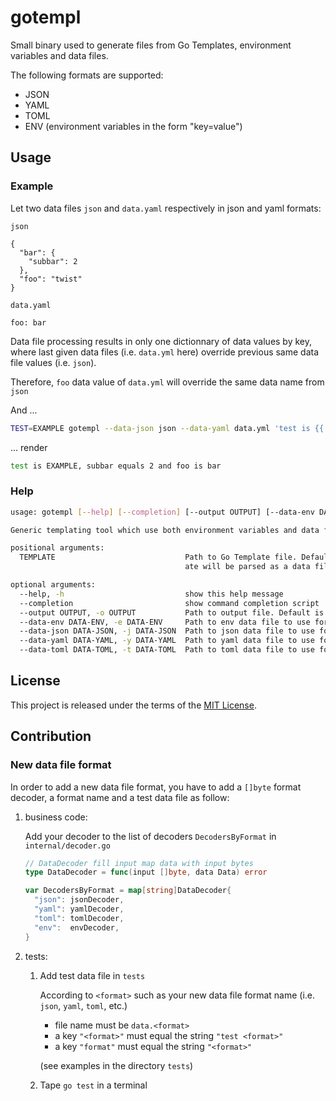 # gotempl

Small binary used to generate files from Go Templates, environment variables and data files.

The following formats are supported:

- JSON
- YAML
- TOML
- ENV (environment variables in the form "key=value")

## Usage

### Example

Let two data files `json` and `data.yaml` respectively in json and yaml formats:

`json`

```json: json
{
  "bar": {
    "subbar": 2
  },
  "foo": "twist"
}
```

`data.yaml`

```yaml: data.yml
foo: bar
```

Data file processing results in only one dictionnary of data values by key, where last given data files (i.e. `data.yml` here) override previous same data file values (i.e. `json`).

Therefore, `foo` data value of `data.yml` will override the same data name from `json`

And ...

```bash
TEST=EXAMPLE gotempl --data-json json --data-yaml data.yml 'test is {{ .Env.TEST }}, subbar equals {{ .Data.bar.subbar }} and foo is {{ .Data.foo }}'
```

... render

```bash
test is EXAMPLE, subbar equals 2 and foo is bar
```

### Help


```bash
usage: gotempl [--help] [--completion] [--output OUTPUT] [--data-env DATA-ENV [DATA-ENV ...]] [--data-json DATA-JSON [DATA-JSON ...]] [--data-yaml DATA-YAML [DATA-YAML ...]] [--data-toml DATA-TOML [DATA-TOML ...]] [TEMPLATE]

Generic templating tool which use both environment variables and data files as template data

positional arguments:
  TEMPLATE                             Path to Go Template file. Default is stdin. Caution: if you a template argument just after a data file argument, the templ
                                       ate will be parsed as a data file. Example: "TEST env var is {{ .Env.TEST }} and TEST data value is {{ .Data.TEST }}."

optional arguments:
  --help, -h                           show this help message
  --completion                         show command completion script
  --output OUTPUT, -o OUTPUT           Path to output file. Default is stdout
  --data-env DATA-ENV, -e DATA-ENV     Path to env data file to use for templating
  --data-json DATA-JSON, -j DATA-JSON  Path to json data file to use for templating
  --data-yaml DATA-YAML, -y DATA-YAML  Path to yaml data file to use for templating
  --data-toml DATA-TOML, -t DATA-TOML  Path to toml data file to use for templating
```

## License

This project is released under the terms of the [MIT License](./LICENSE.txt).

## Contribution

### New data file format

In order to add a new data file format, you have to add a `[]byte` format decoder, a format name and a test data file as follow:

1. business code:

    Add your decoder to the list of decoders `DecodersByFormat` in `internal/decoder.go`

    ```go
    // DataDecoder fill input map data with input bytes
    type DataDecoder = func(input []byte, data Data) error

    var DecodersByFormat = map[string]DataDecoder{
      "json": jsonDecoder,
      "yaml": yamlDecoder,
      "toml": tomlDecoder,
      "env":  envDecoder,
    }
    ```

2. tests:

    1. Add test data file in `tests`

        According to `<format>` such as your new data file format name (i.e. `json`, `yaml`, `toml`, etc.)
        - file name must be `data.<format>`
        - a key `"<format>"` must equal the string `"test <format>"`
        - a key `"format"` must equal the string `"<format>"`

        (see examples in the directory `tests`)

    2. Tape `go test` in a terminal
